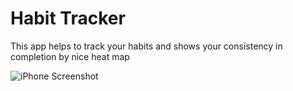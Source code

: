 # Habit Tracker

This app helps to track your habits and shows your consistency in completion by nice heat map

![iPhone Screenshot](https://github.com/JigarRajput/Habit-Tracker/tree/main/images/screenshot.png)
